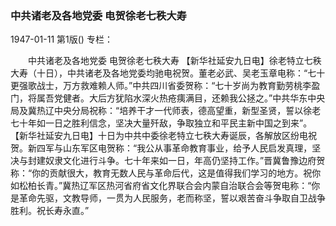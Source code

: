 ### 中共诸老及各地党委  电贺徐老七秩大寿

1947-01-11
第1版()
专栏：

　　中共诸老及各地党委
    电贺徐老七秩大寿
    【新华社延安九日电】徐老特立七秩大寿（十日），中共诸老及各地党委均驰电祝贺。董老必武、吴老玉章电称：“七十更强歌战士，万方救难赖人师。”中共四川省委贺称：“七十岁尚为教育勤劳桃李盈门，将属吾党健者。大后方犹陷水深火热疮痍满目，还赖我公拯之。”中共华东中央局及冀热辽中央分局祝称：“培养干才一代师表，德高望重，新型圣贤，誓以徐老七十年如一日之胜利信念，坚决大量歼敌，争取独立和平民主新中国之到来”。
    【新华社延安九日电】十日为中共中委徐老特立七秩大寿诞辰，各解放区纷电祝贺。新四军与山东军区电贺称：“我公从事革命教育事业，给予人民启发真理，坚决与封建奴隶文化进行斗争。七十年来如一日，年高仍坚持工作。”晋冀鲁豫边府贺称：“你的贡献很大，教育无数人民与革命后代，这是值得我们学习的地方。祝你如松柏长青。”冀热辽军区热河省府省文化界联合会内蒙自治联合会等贺电称：“你是革命先驱，文教导师，一贯为人民服务，老而称坚，誓以艰苦奋斗争取自卫战争胜利。祝长寿永直。”
